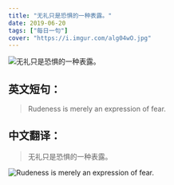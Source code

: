 ```yaml
---
title: "无礼只是恐惧的一种表露。"
date: 2019-06-20
tags: ["每日一句"]
cover: "https://i.imgur.com/alg04wO.jpg"
---
```


![无礼只是恐惧的一种表露。](https://i.imgur.com/okf6jui.jpg)

## 英文短句：
> Rudeness is merely an expression of fear.

<!--more-->

## 中文翻译：
> 无礼只是恐惧的一种表露。

![Rudeness is merely an expression of fear.](https://i.imgur.com/WLO6jxn.jpg)

